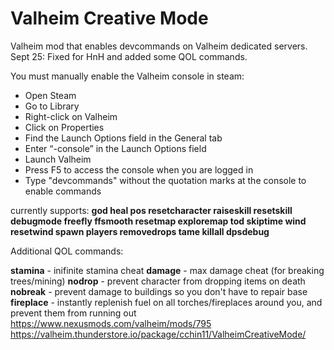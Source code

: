 # Valheim Creative Mode
Valheim mod that enables devcommands on Valheim dedicated servers. 
Sept 25: Fixed for HnH and added some QOL commands.

You must manually enable the Valheim console in steam:
 - Open Steam
 - Go to Library
 - Right-click on Valheim
 - Click on Properties
 - Find the Launch Options field in the General tab
 - Enter “-console” in the Launch Options field
 - Launch Valheim
 - Press F5 to access the console when you are logged in
 - Type "devcommands" without the quotation marks at the console to enable commands 


currently supports:
**god
heal
pos
resetcharacter
raiseskill
resetskill
debugmode
freefly
ffsmooth
resetmap
exploremap
tod
skiptime
wind
resetwind
spawn
players
removedrops
tame
killall
dpsdebug**

Additional QOL commands:

**stamina**
	- inifinite stamina cheat
**damage**
	- max damage cheat (for breaking trees/mining)
**nodrop**
	- prevent character from dropping items on death
**nobreak**
	- prevent damage to buildings so you don't have to repair base
**fireplace**
	- instantly replenish fuel on all torches/fireplaces around you, and prevent them from running out				
https://www.nexusmods.com/valheim/mods/795				
https://valheim.thunderstore.io/package/cchin11/ValheimCreativeMode/




